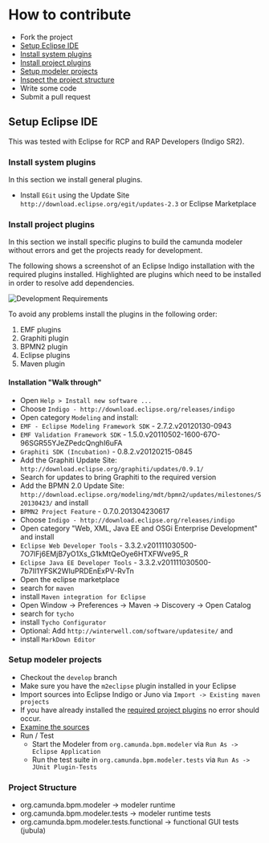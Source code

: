 # How to contribute

* Fork the project
* [Setup Eclipse IDE](#setup-eclipse-ide)
 * [Install system plugins](#install-system-plugins)
 * [Install project plugins](#install-project-plugins)
 * [Setup modeler projects](#setup-modeler-projects)
* [Inspect the project structure](#project-structure)
* Write some code
* Submit a pull request

## Setup Eclipse IDE

This was tested with Eclipse for RCP and RAP Developers (Indigo SR2).

### Install system plugins

In this section we install general plugins.

* Install `EGit` using the Update Site `http://download.eclipse.org/egit/updates-2.3` or Eclipse Marketplace

### Install project plugins

In this section we install specific plugins to build the camunda modeler without errors and get the projects ready for development. 

The following shows a screenshot of an Eclipse Indigo installation with the required plugins installed.
Highlighted are plugins which need to be installed in order to resolve add dependencies. 

![Development Requirements](https://raw.github.com/camunda/camunda-modeler/develop/documentation/images/development-requirements.png)

To avoid any problems install the plugins in the following order:

1. EMF plugins
2. Graphiti plugin
3. BPMN2 plugin
4. Eclipse plugins
5. Maven plugin

#### Installation "Walk through" 

* Open `Help > Install new software ...`
* Choose `Indigo - http://download.eclipse.org/releases/indigo`
* Open category `Modeling` and install:
 * `EMF - Eclipse Modeling Framework SDK` - 2.7.2.v20120130-0943
 * `EMF Validation Framework SDK` - 1.5.0.v20110502-1600-67O-96SGR55YJeZPedcQnghI6uFA
 * `Graphiti SDK (Incubation)` - 0.8.2.v20120215-0845
* Add the Graphiti Update Site: `http://download.eclipse.org/graphiti/updates/0.9.1/`
 * Search for updates to bring Graphiti to the required version
* Add the BPMN 2.0 Update Site: `http://download.eclipse.org/modeling/mdt/bpmn2/updates/milestones/S20130423/` and install
 * `BPMN2 Project Feature` - 0.7.0.201304230617
* Choose `Indigo - http://download.eclipse.org/releases/indigo`
* Open category "Web, XML, Java EE and OSGi Enterprise Development" and install
 * `Eclipse Web Developer Tools` - 3.3.2.v201111030500-7O7IFj6EMjB7yO1Xs_G1kMtQeOye6HTXFWve95_R
 * `Eclipse Java EE Developer Tools` - 3.3.2.v201111030500-7b7II1YFSK2WIuPRDEnExPV-RvTn
* Open the eclipse marketplace
 * search for `maven`
 * install `Maven integration for Eclipse`
* Open Window -> Preferences -> Maven -> Discovery -> Open Catalog
 * search for `tycho`
 * install `Tycho Configurator`
* Optional: Add `http://winterwell.com/software/updatesite/` and 
 * install `MarkDown Editor`

### Setup modeler projects

* Checkout the `develop` branch
* Make sure you have the `m2eclipse` plugin installed in your Eclipse
* Import sources into Eclipse Indigo or Juno via `Import -> Existing maven projects`
* If you have already installed the [required project plugins](#install-project-plugins) no error should occur. 
* [Examine the sources](#project-structure)
* Run / Test
    * Start the Modeler from `org.camunda.bpm.modeler` via `Run As -> Eclipse Application`
    * Run the test suite in `org.camunda.bpm.modeler.tests` via `Run As -> JUnit Plugin-Tests`

### Project Structure

* org.camunda.bpm.modeler -> modeler runtime
* org.camunda.bpm.modeler.tests -> modeler runtime tests
* org.camunda.bpm.modeler.tests.functional -> functional GUI tests (jubula)

[1]: https://github.com/camunda/camunda-modeler
